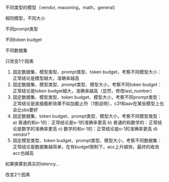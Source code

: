 不同类型的模型（vendor, reasoning，math，general）

相同模型，不同大小

不同prompt类型

不同token budget

不同数据集

只改变1个因素
1. 固定数据集、模型类型、prompt类型、token budget，考察不同模型大小：正常结论是模型越大，准确率越高
2. 固定数据集、模型类型、prompt类型、模型大小，考察不同token budget：正常结论是token budget越大，准确率越高（显然，修改last_number）
3. 固定数据集、模型类型、token budget、模型大小，考察不同prompt类型：正常结论是直接截断效果不如加截止符（1图说明），c2f和aav在某些模型上也会比sbs要好
4. 固定数据集、token budget、prompt类型、模型大小，考察不同模型类型：
    a) 普通的和o-1的：正常结论是o-1的准确率更高
    b) 普通的和数学的：正常结论是数学的准确率更高
    c) 数学的和o-1的：正常结论是o-1的准确率更高
    d) vendor?
5. 固定模型类型、token budget、prompt类型、模型大小，考察不同数据集：正常结论是数据集越简单，在有budget限制下，acc上升越快，最终的收敛acc也越高

如果换算到真实的latency...

改变2个因素
